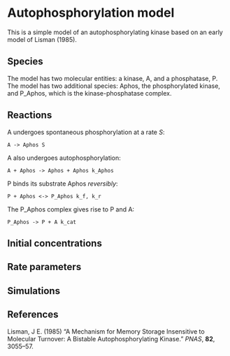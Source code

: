 # Autophosphorylation model

This is a simple model of an autophosphorylating kinase based on an early model of Lisman (1985).

## Species
The model has two molecular entities: a kinase, A, and a phosphatase, P. The model has two additional species: Aphos, the phosphorylated kinase, and P_Aphos, which is the kinase-phosphatase complex. 

## Reactions
A undergoes spontaneous phosphorylation at a rate *S*:

    A -> Aphos S

A also undergoes autophosphorylation:

    A + Aphos -> Aphos + Aphos k_Aphos

P binds its substrate Aphos *reversibly*:

    P + Aphos <-> P_Aphos k_f, k_r
    
The P_Aphos complex gives rise to P and A:

    P_Aphos -> P + A k_cat

## Initial concentrations

## Rate parameters

## Simulations

## References

Lisman, J E. (1985) “A Mechanism for Memory Storage Insensitive to Molecular 
Turnover: A Bistable Autophosphorylating Kinase.” *PNAS*, **82**, 3055–57.
